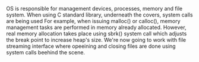 OS is responsible for management devices, processes, memory and file system.
When using C standard library, underneath the covers, system calls are being used
For example, when issuing malloc() or calloc(), memory management tasks are performed in memory already allocated.
However, real memory allocation takes place using sbrk() system call which adjusts the break point to increase heap's size.
We're now going to work with file streaming interface where opeeining and closing files are done using system calls beehind the scene.

